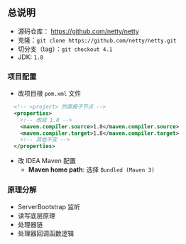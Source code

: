 ## 总说明
- 源码仓库： https://github.com/netty/netty
- 克隆：`git clone https://github.com/netty/netty.git`
- 切分支（tag）：`git checkout 4.1`
- JDK: `1.8`

### 项目配置
- 改项目根 `pom.xml` 文件
```xml
  <!-- <project> 的直接子节点 -->
  <properties>
    <!-- 改成 1.8 -->
    <maven.compiler.source>1.8</maven.compiler.source>
    <maven.compiler.target>1.8</maven.compiler.target>
    <!-- 其他不变 -->
  </properties>
```

- 改 IDEA Maven 配置
  - **Maven home path**: 选择 `Bundled (Maven 3)`


### 原理分解
- ServerBootstrap 监听
- 读写底层原理
- 处理器链
- 处理器回调函数逻辑
